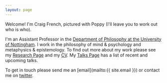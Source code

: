 ```yaml
---
layout: page
---
```


Welcome! I'm Craig French, pictured with Poppy (I'll leave you to work out who is who). 

I'm an Assistant Professor in the [Department of Philosophy at the University of Nottingham](https://www.nottingham.ac.uk/philosophy/index.aspx). I work in the philosophy of mind & psychology and metaphysics & epistemology. To find out more about my work please see my [Research Page](http://craigafrench.github.io/research/) and my [CV](http://craigafrench.github.io/assets/CraigFrenchCV.pdf). My [Talks Page](http://craigafrench.github.io/talks/) has a list of recent and upcoming talks.

To get in touch please send me an [email](mailto:{{ site.email }}) or contact me on [twitter](http://www.twitter.com/craigafrench).
